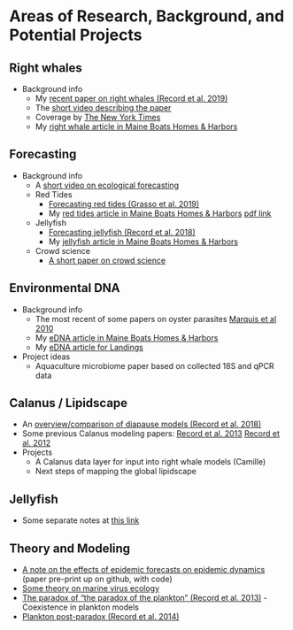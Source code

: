 # Areas of Research, Background, and Potential Projects

## Right whales

 - Background info
   - My [recent paper on right whales (Record et al. 2019)](https://tos.org/oceanography/article/rapid-climate-driven-circulation-changes-threaten-conservation-of-endangere)
   - The [short video describing the paper](https://vimeo.com/374791099)
   - Coverage by [The New York Times](https://www.nytimes.com/2019/05/23/science/right-whales-endangered.html)
   - My [right whale article in Maine Boats Homes & Harbors](https://maineboats.com/print/issue-153/uncertain-future-right-whales)
   
## Forecasting

 - Background info
   - A [short video on ecological forecasting](https://vimeo.com/371223781)
   - Red Tides
     - [Forecasting red tides (Grasso et al. 2019)](https://esajournals.onlinelibrary.wiley.com/doi/full/10.1002/ecs2.2960)
     - My [red tides article in Maine Boats Homes & Harbors](https://maineboats.com/print/issue-150/hunt-red-tides) [pdf link](https://www.researchgate.net/publication/323113871_The_Hunt_for_Red_Tides_The_biology_of_toxic_algal_blooms/link/5c325334458515a4c712afe0/download)
   - Jellyfish
     - [Forecasting jellyfish (Record et al. 2018)](https://www.nrcresearchpress.com/doi/full/10.1139/anc-2017-0003)
     - My [jellyfish article in Maine Boats Homes & Harbors](https://maineboats.com/print/issue-141/unearthly-floating-objects)
   - Crowd science
     - [A short paper on crowd science](https://aslopubs.onlinelibrary.wiley.com/doi/full/10.1002/lob.10171)
 
 ## Environmental DNA
 
  - Background info
    - The most recent of some papers on oyster parasites [Marquis et al 2010](https://www.researchgate.net/publication/335137727_Molecular_Epizootiology_of_Toxoplasma_gondii_and_Cryptosporidium_parvum_in_the_Eastern_Oyster_Crassostrea_virginica_from_Maine_USA)
    - My [eDNA article in Maine Boats Homes & Harbors](https://maineboats.com/print/issue-161/environmental-dna)
    - My [eDNA article for Landings](https://mlcalliance.org/2019/12/13/environmental-dna-the-next-map-of-the-ocean/)
  - Project ideas  
    - Aquaculture microbiome paper based on collected 18S and qPCR data
    
 ## Calanus / Lipidscape
 
   - An [overview/comparison of diapause models (Record et al. 2018)](https://onlinelibrary.wiley.com/doi/full/10.1111/jbi.13414)
   - Some previous Calanus modeling papers: [Record et al. 2013](https://www.sciencedirect.com/science/article/abs/pii/S0304380013001750) [Record et al. 2012](https://www.researchgate.net/publication/223958559_First_principles_of_copepod_development_help_explain_global_marine_diversity_patterns)
   - Projects
     - A Calanus data layer for input into right whale models (Camille)
     - Next steps of mapping the global lipidscape
     
## Jellyfish
  - Some separate notes at [this link](https://github.com/SeascapeScience/SeascapeScience.github.io/blob/master/ProjectIdeas/jellynotes.md)
  
## Theory and Modeling
  - [A note on the effects of epidemic forecasts on epidemic dynamics](https://github.com/SeascapeScience/SIRforecastfeedback) (paper pre-print up on github, with code)
  - [Some theory on marine virus ecology](https://www.frontiersin.org/articles/10.3389/fmars.2016.00251/full)
  - [The paradox of “the paradox of the plankton” (Record et al. 2013)](https://academic.oup.com/icesjms/article/71/2/236/777680) - Coexistence in plankton models
  - [Plankton post-paradox (Record et al. 2014)](https://academic.oup.com/icesjms/article/71/2/296/790726)
  
   
